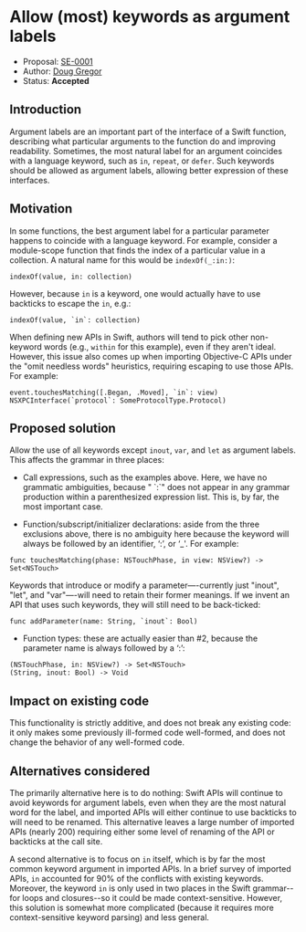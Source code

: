 # Allow (most) keywords as argument labels

* Proposal: [SE-0001](https://github.com/apple/swift-evolution/blob/master/proposals/0001-keywords-as-argument-labels.md)
* Author: [Doug Gregor](https://github.com/DougGregor)
* Status: **Accepted**

## Introduction

Argument labels are an important part of the interface of a Swift function, describing what particular arguments to the function do and improving readability. Sometimes, the most natural label for an argument coincides with a language keyword, such as `in`, `repeat`, or `defer`. Such keywords should be allowed as argument labels, allowing better expression of these interfaces.

## Motivation

In some functions, the best argument label for a particular parameter
happens to coincide with a language keyword. For example, consider a
module-scope function that finds the index of a particular value in a
collection. A natural name for this would be `indexOf(_:in:)`:

	indexOf(value, in: collection)

However, because `in` is a keyword, one would actually have to use backticks to escape the `in`, e.g.:

	indexOf(value, `in`: collection)

When defining new APIs in Swift, authors will tend to pick other
non-keyword words (e.g., `within` for this example), even if they
aren't ideal. However, this issue also comes up when importing
Objective-C APIs under the "omit needless words" heuristics, requiring
escaping to use those APIs. For example:

	event.touchesMatching([.Began, .Moved], `in`: view)
	NSXPCInterface(`protocol`: SomeProtocolType.Protocol)


## Proposed solution

Allow the use of all keywords except `inout`, `var`, and `let` as argument labels. This affects the grammar in three places:

* Call expressions, such as the examples above. Here, we have no grammatic ambiguities, because "<keyword> \`:\`" does not appear in any grammar production within a parenthesized expression list. This is, by far, the most important case.

* Function/subscript/initializer declarations: aside from the three exclusions above, there is no ambiguity here because the keyword will always be followed by an identifier, ‘:’, or ‘_'. For example:

```
func touchesMatching(phase: NSTouchPhase, in view: NSView?) -> Set<NSTouch>
```

  Keywords that introduce or modify a parameter—-currently just
"inout", "let", and "var"—-will need to retain their former
meanings. If we invent an API that uses such keywords, they will still
need to be back-ticked:

```
func addParameter(name: String, `inout`: Bool)
```

* Function types: these are actually easier than #2, because the parameter name is always followed by a ‘:’:

```
(NSTouchPhase, in: NSView?) -> Set<NSTouch>
(String, inout: Bool) -> Void
```

## Impact on existing code

This functionality is strictly additive, and does not break any existing
code: it only makes some previously ill-formed code well-formed, and
does not change the behavior of any well-formed code.

## Alternatives considered

The primarily alternative here is to do nothing: Swift APIs will
continue to avoid keywords for argument labels, even when they are the
most natural word for the label, and imported APIs will either
continue to use backticks to will need to be renamed. This alternative
leaves a large number of imported APIs (nearly 200) requiring either
some level of renaming of the API or backticks at the call site.

A second alternative is to focus on `in` itself, which is by far the
most common keyword argument in imported APIs. In a brief survey of
imported APIs, `in` accounted for 90% of the conflicts with existing
keywords. Moreover, the keyword `in` is only used in two places in the
Swift grammar--for loops and closures--so it could be made
context-sensitive. However, this solution is somewhat more complicated
(because it requires more context-sensitive keyword parsing) and less
general.

